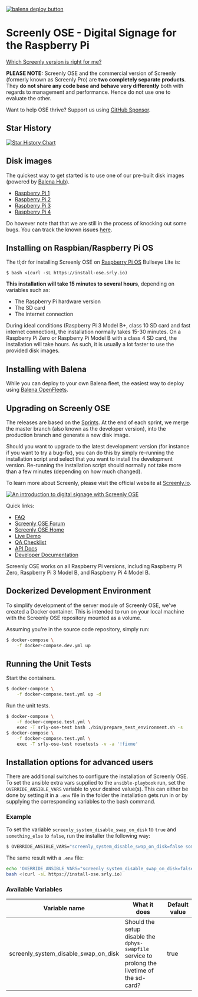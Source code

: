 [![balena deploy button](https://www.balena.io/deploy.svg)](https://dashboard.balena-cloud.com/deploy?repoUrl=https://github.com/screenly/screenly-ose&defaultDeviceType=raspberrypi3)

# Screenly OSE - Digital Signage for the Raspberry Pi

[Which Screenly version is right for me?](https://www.screenly.io/screenly-ose-vs-pro/)

**PLEASE NOTE:** Screenly OSE and the commercial version of Screenly (formerly known as Screenly Pro) are **two completely separate products**. They **do not share any code base and behave very differently** both with regards to management and performance. Hence do not use one to evaluate the other.

Want to help OSE thrive? Support us using [GitHub Sponsor](https://github.com/sponsors/Screenly).

## Star History

[![Star History Chart](https://api.star-history.com/svg?repos=Screenly/screenly-ose&type=Date)](https://star-history.com/#Screenly/screenly-ose&Date)


## Disk images

The quickest way to get started is to use one of our pre-built disk images (powered by [Balena Hub](https://hub.balena.io/)).

* [Raspberry Pi 1](https://github.com/Screenly/screenly-ose/releases/download/v0.18.4/2022-11-04-raspberry-pi.zip)
* [Raspberry Pi 2](https://github.com/Screenly/screenly-ose/releases/download/v0.18.4/2022-11-04-raspberry-pi2.zip)
* [Raspberry Pi 3](https://github.com/Screenly/screenly-ose/releases/download/v0.18.4/2022-11-04-raspberrypi3.zip)
* [Raspberry Pi 4](https://github.com/Screenly/screenly-ose/releases/download/v0.18.4/2022-11-04-raspberrypi4-64.zip)

Do however note that that we are still in the process of knocking out some bugs. You can track the known issues [here](https://github.com/Screenly/screenly-ose/projects/8).


## Installing on Raspbian/Raspberry Pi OS

The tl;dr for installing Screenly OSE on [Raspberry Pi OS](https://www.raspberrypi.com/software/) Bullseye Lite is:

```
$ bash <(curl -sL https://install-ose.srly.io)
```

**This installation will take 15 minutes to several hours**, depending on variables such as:

 * The Raspberry Pi hardware version
 * The SD card
 * The internet connection

During ideal conditions (Raspberry Pi 3 Model B+, class 10 SD card and fast internet connection), the installation normally takes 15-30 minutes. On a Raspberry Pi Zero or Raspberry Pi Model B with a class 4 SD card, the installation will take hours. As such, it is usually a lot faster to use the provided disk images.

## Installing with Balena

While you can deploy to your own Balena fleet, the easiest way to deploy using [Balena OpenFleets](https://hub.balena.io/organizations/screenly_ose/fleets).

## Upgrading on Screenly OSE

The releases are based on the [Sprints](https://github.com/Screenly/screenly-ose/projects). At the end of each sprint, we merge the master branch (also known as the developer version), into the production branch and generate a new disk image.

Should you want to upgrade to the latest development version (for instance if you want to try a bug-fix), you can do this by simply re-running the installation script and select that you want to install the development version. Re-running the installation script should normally not take more than a few minutes (depending on how much changed).

To learn more about Screenly, please visit the official website at [Screenly.io](http://www.screenly.io).

[![An introduction to digital signage with Screenly OSE](http://img.youtube.com/vi/FQte5yP0azE/0.jpg)](http://www.youtube.com/watch?v=FQte5yP0azE)

Quick links:

 * [FAQ](https://support.screenly.io/hc/en-us/categories/360002606694-OSE)
 * [Screenly OSE Forum](https://forums.screenly.io/c/screenly-ose)
 * [Screenly OSE Home](https://www.screenly.io/ose/)
 * [Live Demo](https://ose.demo.screenlyapp.com/)
 * [QA Checklist](https://github.com/Screenly/screenly-ose/blob/master/docs/qa-checklist.md)
 * [API Docs](https://ose.demo.screenlyapp.com/api/docs/)
 * [Developer Documentation](https://github.com/Screenly/screenly-ose/blob/master/docs/developer-documentation.md)

Screenly OSE works on all Raspberry Pi versions, including Raspberry Pi Zero, Raspberry Pi 3 Model B, and Raspberry Pi 4 Model B.

## Dockerized Development Environment

To simplify development of the server module of Screenly OSE, we've created a Docker container. This is intended to run on your local machine with the Screenly OSE repository mounted as a volume.

Assuming you're in the source code repository, simply run:

```bash
$ docker-compose \
    -f docker-compose.dev.yml up
```

## Running the Unit Tests

Start the containers.

```bash
$ docker-compose \
    -f docker-compose.test.yml up -d
```

Run the unit tests.

```bash
$ docker-compose \
    -f docker-compose.test.yml \
    exec -T srly-ose-test bash ./bin/prepare_test_environment.sh -s
$ docker-compose \
    -f docker-compose.test.yml \
    exec -T srly-ose-test nosetests -v -a '!fixme'
```

## Installation options for advanced users
There are additional switches to configure the installation of Screenly OSE. To set the ansible extra vars supplied to the `ansible-playbook` run, set the `OVERRIDE_ANSIBLE_VARS` variable to your desired value(s). This can either be done by setting it in a `.env` file in the folder the installation gets run in or by supplying the corresponding variables to the bash command.

### Example
To set the variable `screenly_system_disable_swap_on_disk` to `true` and `something_else` to `false`, run the installer the following way:
```bash
$ OVERRIDE_ANSIBLE_VARS="screenly_system_disable_swap_on_disk=false something_else=true" bash <(curl -sL https://install-ose.srly.io)
```
The same result with a `.env` file:
```bash
echo 'OVERRIDE_ANSIBLE_VARS="screenly_system_disable_swap_on_disk=false something_else=true"' >> .env
bash <(curl -sL https://install-ose.srly.io)
```
### Available Variables
| Variable name                        | What it does | Default value |
|--------------------------------------|--------------|---------------|
| screenly_system_disable_swap_on_disk | Should the setup disable the `dphys-swapfile` service to prolong the livetime of the sd-card? | true |
